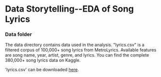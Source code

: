 # Data Storytelling--EDA of Song Lyrics
### Data folder
The data directory contains data used in the analysis. "lyrics.csv" is a filtered corpus of 100,000+ song lyrics from MetroLyrics. Available features are song name, year, artist, genre, and lyrics. You can find the complete 380,000+ song lyrics data on Kaggle.


'lyrics.csv' can be downloaded [here](https://www.dropbox.com/s/3tfv5v73z0ec8vr/lyrics.csv?dl=0).
